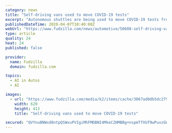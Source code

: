 ```yaml
---
category: news
title: "Self-driving vans used to move COVID-19 tests"
excerpt: "Autonomous shuttles are being used to move COVID-19 tests from a Jacksonville, Florida testing site to a nearby Mayo Clinic processing location, in what the medical nonprofit is calling a \"first\" for the U.S. During each run made to and from the clinic, the self-driving shuttles are being trailed by an SUV driven by a human but they are at ..."
publishedDateTime: 2020-04-07T10:40:00Z
webUrl: "https://www.fudzilla.com/news/automotive/50608-self-driving-vans-used-to-move-covid-19-tests"
type: article
quality: 24
heat: 24
published: false

provider:
  name: Fudzilla
  domain: fudzilla.com

topics:
  - AI in Autos
  - AI

images:
  - url: "https://www.fudzilla.com/media/k2/items/cache/3067ad0db5dc2799d359e0d9222c0a25_L.jpg"
    width: 620
    height: 413
    title: "Self-driving vans used to move COVID-19 tests"

secured: "QVYnuBNWxd8ntpQSWxuPVIgiMhFMDBNI4MkeCZHMBBg+nspmTfXUf9wPuxzGWXhBKGX84Ri/0AaeWsnhEcFa28ZMavLPaqnkjOCBDaAARACbhTZ4PVZsqpyYf/yEgeJWQtoqmt3ZiwuDD0n1VOZuWuiSVD9nF55M4MIHer5B8gQltuxYSUFbCaobtGDYExAAlyCDyVczfMewwuJFjkRrfjmTDADPAuaZ7CqOuha6oq50TIaZbpS22hFqhB+45sog0QGsopKR4EwcgiixF8DpLqpqxnQAwAD/JVoEG9gMwLdaqJTtH5z1Ay55ryruloMlmEasYHh2zwGlCxo+si6cKTWvb4noN5VhzON0kW3mQpahstkBY2DAkkxjq7bbx7GIlDMpk8IXIfxxKLG+qAaXveFG2VP+BDjmJqimwr6/5Nh4+dGfH/0hpEEQXjJ7ZNEuDZ8I4k676ey3nueqL0KHZX1Fj222tFPKAOm7wS3SwAM=;op/doDkil0lgDq9iRzio9w=="
---
```


